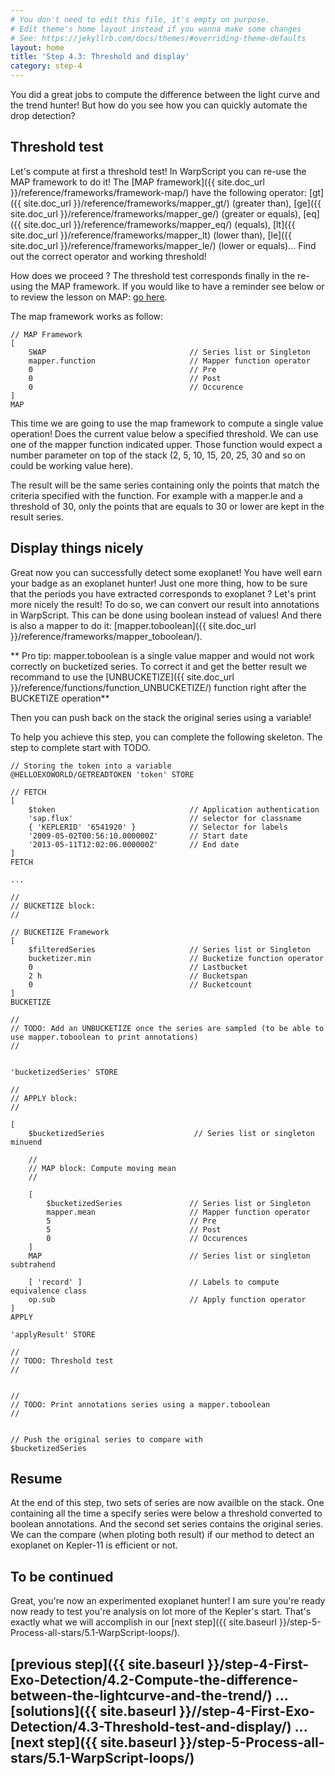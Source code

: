 ```yaml
---
# You don't need to edit this file, it's empty on purpose.
# Edit theme's home layout instead if you wanna make some changes
# See: https://jekyllrb.com/docs/themes/#overriding-theme-defaults
layout: home
title: 'Step 4.3: Threshold and display'
category: step-4
---
```


You did a great jobs to compute the difference between the light curve and the trend hunter! But how do you see how you can quickly automate the drop detection?

## Threshold test

Let's compute at first a threshold test! In WarpScript you can re-use the MAP framework to do it! The [MAP framework]({{ site.doc_url }}/reference/frameworks/framework-map/) have the following operator: [gt]({{ site.doc_url }}/reference/frameworks/mapper_gt/) (greater than), [ge]({{ site.doc_url }}/reference/frameworks/mapper_ge/) (greater or equals), [eq]({{ site.doc_url }}/reference/frameworks/mapper_eq/) (equals), [lt]({{ site.doc_url }}/reference/frameworks/mapper_lt) (lower than), [le]({{ site.doc_url }}/reference/frameworks/mapper_le/) (lower or equals)... Find out the correct operator and working threshold!

How does we proceed ? The threshold test corresponds finally in the re-using the MAP framework. If you would like to have a reminder see below or to review the lesson on MAP: [go here]((/step-3-WarpScript-Frameworks/3.3-Map-framework/README.md)).

The map framework works as follow:

```
// MAP Framework
[
    SWAP                                // Series list or Singleton
    mapper.function                     // Mapper function operator
    0                                   // Pre
    0                                   // Post
    0                                   // Occurence
]
MAP
```

This time we are going to use the map framework to compute a single value operation! Does the current value below a specified threshold. We can use one of the mapper function indicated upper. Those function would expect a number parameter on top of the stack (2, 5, 10, 15, 20, 25, 30 and so on could be working value here).

The result will be the same series containing only the points that match the criteria specified with the function. For example with a mapper.le and a threshold of 30, only the points that are equals to 30 or lower are kept in the result series. 

## Display things nicely

Great now you can successfully detect some exoplanet! You have well earn your badge as an exoplanet hunter! Just one more thing, how to be sure that the periods you have extracted corresponds to exoplanet ? Let's print more nicely the result! To do so, we can convert our result into annotations in WarpScript. This can be done using boolean instead of values! And there is also a mapper to do it: [mapper.toboolean]({{ site.doc_url }}/reference/frameworks/mapper_toboolean/).

** Pro tip: mapper.toboolean is a single value mapper and would not work correctly on bucketized series. To correct it and get the better result we recommand to use the [UNBUCKETIZE]({{ site.doc_url }}/reference/functions/function_UNBUCKETIZE/) function right after the BUCKETIZE operation**

Then you can push back on the stack the original series using a variable!

To help you achieve this step, you can complete the following skeleton. The step to complete start with TODO.

```
// Storing the token into a variable
@HELLOEXOWORLD/GETREADTOKEN 'token' STORE 

// FETCH
[ 
    $token                              // Application authentication
    'sap.flux'                          // selector for classname
    { 'KEPLERID' '6541920' }            // Selector for labels
    '2009-05-02T00:56:10.000000Z'       // Start date
    '2013-05-11T12:02:06.000000Z'       // End date
] 
FETCH

... 

//
// BUCKETIZE block:
//

// BUCKETIZE Framework
[
    $filteredSeries                     // Series list or Singleton
    bucketizer.min                      // Bucketize function operator
    0                                   // Lastbucket 				
    2 h                                 // Bucketspan
    0                                   // Bucketcount
]
BUCKETIZE

//
// TODO: Add an UNBUCKETIZE once the series are sampled (to be able to use mapper.toboolean to print annotations)
//


'bucketizedSeries' STORE

//
// APPLY block:
//

[
    $bucketizedSeries                    // Series list or singleton minuend

    //
    // MAP block: Compute moving mean 
    //

    [
        $bucketizedSeries               // Series list or Singleton
        mapper.mean                     // Mapper function operator
        5                               // Pre
        5                               // Post
        0                               // Occurences
    ]
    MAP                                 // Series list or singleton subtrahend

    [ 'record' ]                        // Labels to compute equivalence class
    op.sub                              // Apply function operator
]
APPLY

'applyResult' STORE

// 
// TODO: Threshold test
//


// 
// TODO: Print annotations series using a mapper.toboolean
//


// Push the original series to compare with
$bucketizedSeries

```

## Resume

At the end of this step, two sets of series are now availble on the stack. One containing all the time a specify series were below a threshold converted to boolean annotations. And the second set series contains the original series. We can the compare (when ploting both result) if our method to detect an exoplanet on Kepler-11 is efficient or not. 

## To be continued

Great, you're now an experimented exoplanet hunter! I am sure you're ready now ready to test you're analysis on lot more of the Kepler's start. That's exactly what we will accomplish in our [next step]({{ site.baseurl }}/step-5-Process-all-stars/5.1-WarpScript-loops/).

## [previous step]({{ site.baseurl }}/step-4-First-Exo-Detection/4.2-Compute-the-difference-between-the-lightcurve-and-the-trend/) ... [solutions]({{ site.baseurl }}//step-4-First-Exo-Detection/4.3-Threshold-test-and-display/) ... [next step]({{ site.baseurl }}/step-5-Process-all-stars/5.1-WarpScript-loops/)
